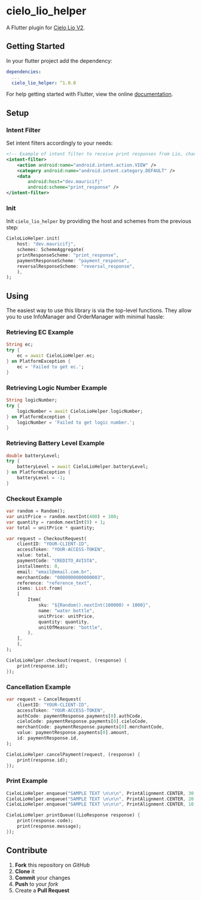 # cielo_lio_helper

A Flutter plugin for [Cielo Lio V2](https://developercielo.github.io/manual/cielo-lio).

## Getting Started

In your flutter project add the dependency:

```yaml
dependencies:
  ...
  cielo_lio_helper: ^1.0.0
```

For help getting started with Flutter, view the online [documentation](https://flutter.io/).

## Setup

### Intent Filter

Set intent filters accordingly to your needs:

```xml
<!-- Example of intent filter to receive print responses from Lio, change host and scheme if needed -->
<intent-filter>
    <action android:name="android.intent.action.VIEW" />
    <category android:name="android.intent.category.DEFAULT" />
    <data
        android:host="dev.mauricifj"
        android:scheme="print_response" />
</intent-filter>
```

### Init

Init `cielo_lio_helper` by providing the host and schemes from the previous step:

```dart
CieloLioHelper.init(
    host: "dev.mauricifj",
    schemes: SchemeAggregate(
    printResponseScheme: "print_response",
    paymentResponseScheme: "payment_response",
    reversalResponseScheme: "reversal_response",
    ),
);
```

## Using

The easiest way to use this library is via the top-level functions. They allow you to use InfoManager and OrderManager with minimal hassle:

### Retrieving EC Example

```dart
String ec;
try {
    ec = await CieloLioHelper.ec;
} on PlatformException {
    ec = 'Failed to get ec.';
}
```

### Retrieving Logic Number Example

```dart
String logicNumber;
try {
    logicNumber = await CieloLioHelper.logicNumber;
} on PlatformException {
    logicNumber = 'Failed to get logic number.';
}
```

### Retrieving Battery Level Example

```dart
double batteryLevel;
try {
    batteryLevel = await CieloLioHelper.batteryLevel;
} on PlatformException {
    batteryLevel = -1;
}
```

### Checkout Example

```dart
var random = Random();
var unitPrice = random.nextInt(400) + 100;
var quantity = random.nextInt(9) + 1;
var total = unitPrice * quantity;

var request = CheckoutRequest(
    clientID: "YOUR-CLIENT-ID",
    accessToken: "YOUR-ACCESS-TOKEN",
    value: total,
    paymentCode: "CREDITO_AVISTA",
    installments: 0,
    email: "email@email.com.br",
    merchantCode: "0000000000000003",
    reference: "reference_text",
    items: List.from(
    [
        Item(
            sku: "${Random().nextInt(100000) + 1000}",
            name: "water bottle",
            unitPrice: unitPrice,
            quantity: quantity,
            unitOfMeasure: "bottle",
        ),
    ],
    ),
);

CieloLioHelper.checkout(request, (response) {
    print(response.id);
});
```

### Cancellation Example

```dart
var request = CancelRequest(
    clientID: "YOUR-CLIENT-ID",
    accessToken: "YOUR-ACCESS-TOKEN",
    authCode: paymentResponse.payments[0].authCode,
    cieloCode: paymentResponse.payments[0].cieloCode,
    merchantCode: paymentResponse.payments[0].merchantCode,
    value: paymentResponse.payments[0].amount,
    id: paymentResponse.id,
);

CieloLioHelper.cancelPayment(request, (response) {
    print(response.id);
});
```

### Print Example

```dart
CieloLioHelper.enqueue("SAMPLE TEXT \n\n\n", PrintAlignment.CENTER, 30, 1);
CieloLioHelper.enqueue("SAMPLE TEXT \n\n\n", PrintAlignment.CENTER, 20, 2);
CieloLioHelper.enqueue("SAMPLE TEXT \n\n\n", PrintAlignment.CENTER, 10, 2);

CieloLioHelper.printQueue((LioResponse response) {
    print(response.code);
    print(response.message);
});
```

## Contribute

1. **Fork** this repository on *GitHub*
2. **Clone** it
3. **Commit** your changes
4. **Push** to your *fork*
5. Create a **Pull Request**
